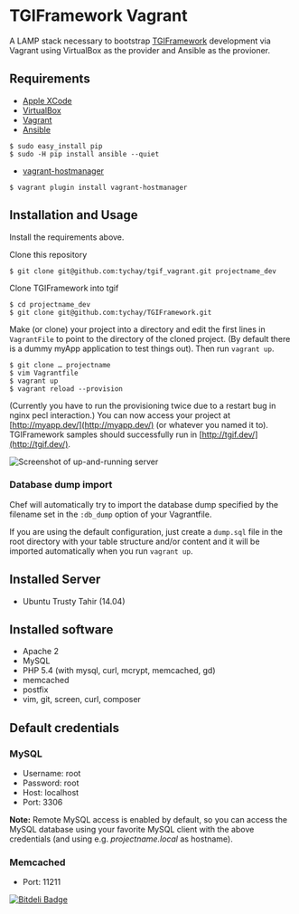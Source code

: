 # TGIFramework Vagrant

A LAMP stack necessary to bootstrap [TGIFramework](https://github.com/tychay/TGIFramework) development via Vagrant using VirtualBox as the provider and
Ansible as the provioner.

## Requirements
* [Apple XCode](https://developer.apple.com/xcode/)
* [VirtualBox](https://www.virtualbox.org)
* [Vagrant](http://vagrantup.com)
* [Ansible](https://devopsu.com/guides/ansible-mac-osx.html)
```shell
$ sudo easy_install pip
$ sudo -H pip install ansible --quiet
```
* [vagrant-hostmanager](https://github.com/smdahlen/vagrant-hostmanager)
```shell
$ vagrant plugin install vagrant-hostmanager
```

## Installation and Usage

Install the requirements above.

Clone this repository

```shell
$ git clone git@github.com:tychay/tgif_vagrant.git projectname_dev
```

Clone TGIFramework into tgif

```shell
$ cd projectname_dev
$ git clone git@github.com:tychay/TGIFramework.git
```

Make (or clone) your project into a directory and edit the first lines in
`VagrantFile` to point to the directory of the cloned project. (By default
there is a dummy myApp application to test things out). Then run `vagrant up`.

```shell
$ git clone … projectname
$ vim Vagrantfile
$ vagrant up
$ vagrant reload --provision
```

(Currently you have to run the provisioning twice due to a restart bug in nginx
pecl interaction.) You can now access your project at
[http://myapp.dev/](http://myapp.dev/) (or whatever you named it to).
TGIFramework samples should successfully run in
[http://tgif.dev/](http://tgif.dev/).

![Screenshot of up-and-running server](http://i.imgur.com/TP1i9Zd.png)

### Database dump import
Chef will automatically try to import the database dump specified by the filename set in the `:db_dump` option of your Vagrantfile.

If you are using the default configuration, just create a `dump.sql` file in the root directory with your table structure and/or content and it will be imported automatically when you run `vagrant up`.

## Installed Server
* Ubuntu Trusty Tahir (14.04)

## Installed software
* Apache 2
* MySQL
* PHP 5.4 (with mysql, curl, mcrypt, memcached, gd)
* memcached
* postfix
* vim, git, screen, curl, composer

## Default credentials
### MySQL
* Username: root
* Password: root
* Host: localhost
* Port: 3306

**Note:** Remote MySQL access is enabled by default, so you can access the MySQL database using your favorite MySQL client with the above credentials (and using e.g. *projectname.local* as hostname).

### Memcached
* Port: 11211

[![Bitdeli Badge](https://d2weczhvl823v0.cloudfront.net/MiniCodeMonkey/vagrant-lamp-stack/trend.png)](https://bitdeli.com/free "Bitdeli Badge")

